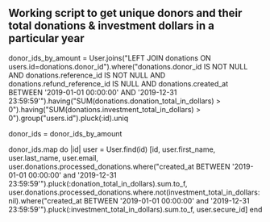 ## Working script to get unique donors and their total donations & investment dollars in a particular year 

donor_ids_by_amount = User.joins("LEFT JOIN donations ON users.id=donations.donor_id").where("donations.donor_id IS NOT NULL AND donations.reference_id IS NOT NULL AND donations.refund_reference_id IS NULL AND donations.created_at BETWEEN '2019-01-01 00:00:00' AND '2019-12-31 23:59:59'").having("SUM(donations.donation_total_in_dollars) > 0").having("SUM(donations.investment_total_in_dollars) > 0").group("users.id").pluck(:id).uniq

donor_ids = donor_ids_by_amount

donor_ids.map do |id|
user = User.find(id)
  [id, user.first_name, user.last_name, user.email, user.donations.processed_donations.where("created_at BETWEEN '2019-01-01 00:00:00' and '2019-12-31 23:59:59'").pluck(:donation_total_in_dollars).sum.to_f, user.donations.processed_donations.where.not(investment_total_in_dollars: nil).where("created_at BETWEEN '2019-01-01 00:00:00' and '2019-12-31 23:59:59'").pluck(:investment_total_in_dollars).sum.to_f, user.secure_id] 
end 